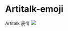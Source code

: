 # Artitalk-emoji
Artitalk 表情
![](https://nodei.co/npm/hfsyun-Artitalk-emoji.png?downloads=true&downloadRank=true&stars=true)
